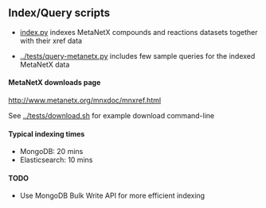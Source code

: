 
## Index/Query scripts

* [index.py]() indexes MetaNetX compounds and reactions datasets
 together with their xref data

* [../tests/query-metanetx.py]() includes few sample queries
 for the indexed MetaNetX data


#### MetaNetX downloads page

http://www.metanetx.org/mnxdoc/mnxref.html

See [../tests/download.sh]() for example download command-line


#### Typical indexing times
* MongoDB: 20 mins
* Elasticsearch: 10 mins


#### TODO
* Use MongoDB Bulk Write API for more efficient indexing
